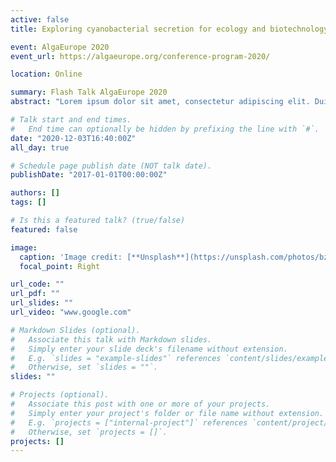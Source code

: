 ```yaml
---
active: false
title: Exploring cyanobacterial secretion for ecology and biotechnology

event: AlgaEurope 2020
event_url: https://algaeurope.org/conference-program-2020/

location: Online

summary: Flash Talk AlgaEurope 2020
abstract: "Lorem ipsum dolor sit amet, consectetur adipiscing elit. Duis posuere tellusac convallis placerat. Proin tincidunt magna sed ex sollicitudin condimentum. Sed ac faucibus dolor, scelerisque sollicitudin nisi. Cras purus urna, suscipit quis sapien eu, pulvinar tempor diam."

# Talk start and end times.
#   End time can optionally be hidden by prefixing the line with `#`.
date: "2020-12-03T16:40:00Z"
all_day: true

# Schedule page publish date (NOT talk date).
publishDate: "2017-01-01T00:00:00Z"

authors: []
tags: []

# Is this a featured talk? (true/false)
featured: false

image:
  caption: 'Image credit: [**Unsplash**](https://unsplash.com/photos/bzdhc5b3Bxs)'
  focal_point: Right

url_code: ""
url_pdf: ""
url_slides: ""
url_video: "www.google.com"

# Markdown Slides (optional).
#   Associate this talk with Markdown slides.
#   Simply enter your slide deck's filename without extension.
#   E.g. `slides = "example-slides"` references `content/slides/example-slides.md`.
#   Otherwise, set `slides = ""`.
slides: ""

# Projects (optional).
#   Associate this post with one or more of your projects.
#   Simply enter your project's folder or file name without extension.
#   E.g. `projects = ["internal-project"]` references `content/project/deep-learning/index.md`.
#   Otherwise, set `projects = []`.
projects: []
---
```

